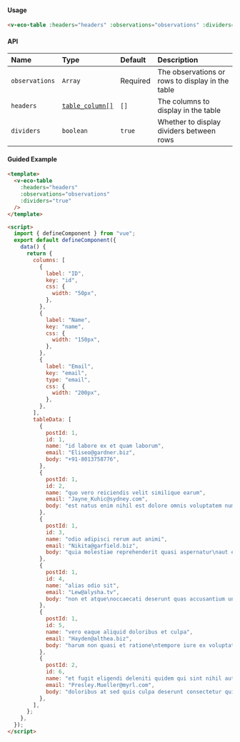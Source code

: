 #### Usage

```html
<v-eco-table :headers="headers" :observations="observations" :dividers="true" />
```

#### API

| Name           | Type                             | Default  | Description                                      |
| :------------- | :------------------------------- | :------- | :----------------------------------------------- |
| `observations` | `Array`                          | Required | The observations or rows to display in the table |
| `headers`      | [`table_column[]`](/guide/types) | `[]`     | The columns to display in the table              |
| `dividers`     | `boolean`                        | `true`   | Whether to display dividers between rows         |

#### Guided Example

```html
<template>
  <v-eco-table
    :headers="headers"
    :observations="observations"
    :dividers="true"
  />
</template>

<script>
  import { defineComponent } from "vue";
  export default defineComponent({
    data() {
      return {
        columns: [
          {
            label: "ID",
            key: "id",
            css: {
              width: "50px",
            },
          },
          {
            label: "Name",
            key: "name",
            css: {
              width: "150px",
            },
          },
          {
            label: "Email",
            key: "email",
            type: "email",
            css: {
              width: "200px",
            },
          },
        ],
        tableData: [
          {
            postId: 1,
            id: 1,
            name: "id labore ex et quam laborum",
            email: "Eliseo@gardner.biz",
            body: "+91-8013758776",
          },
          {
            postId: 1,
            id: 2,
            name: "quo vero reiciendis velit similique earum",
            email: "Jayne_Kuhic@sydney.com",
            body: "est natus enim nihil est dolore omnis voluptatem numquam\net omnis occaecati quod ullam at\nvoluptatem error expedita pariatur\nnihil sint nostrum voluptatem reiciendis et",
          },
          {
            postId: 1,
            id: 3,
            name: "odio adipisci rerum aut animi",
            email: "Nikita@garfield.biz",
            body: "quia molestiae reprehenderit quasi aspernatur\naut expedita occaecati aliquam eveniet laudantium\nomnis quibusdam delectus saepe quia accusamus maiores nam est\ncum et ducimus et vero voluptates excepturi deleniti ratione",
          },
          {
            postId: 1,
            id: 4,
            name: "alias odio sit",
            email: "Lew@alysha.tv",
            body: "non et atque\noccaecati deserunt quas accusantium unde odit nobis qui voluptatem\nquia voluptas consequuntur itaque dolor\net qui rerum deleniti ut occaecati",
          },
          {
            postId: 1,
            id: 5,
            name: "vero eaque aliquid doloribus et culpa",
            email: "Hayden@althea.biz",
            body: "harum non quasi et ratione\ntempore iure ex voluptates in ratione\nharum architecto fugit inventore cupiditate\nvoluptates magni quo et",
          },
          {
            postId: 2,
            id: 6,
            name: "et fugit eligendi deleniti quidem qui sint nihil autem",
            email: "Presley.Mueller@myrl.com",
            body: "doloribus at sed quis culpa deserunt consectetur qui praesentium\naccusamus fugiat dicta\nvoluptatem rerum ut voluptate autem\nvoluptatem repellendus aspernatur dolorem in",
          },
        ],
      };
    },
  });
</script>
```
